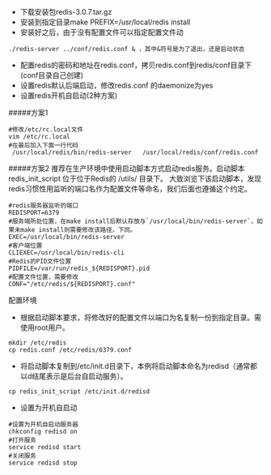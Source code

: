 - 下载安装包redis-3.0.7.tar.gz
- 安装到指定目录make PREFIX=/usr/local/redis install
- 安装好之后，由于没有配置文件可以指定配置文件动
```
./redis-server ../conf/redis.conf & ，其中&符号是为了退出，还是启动状态
```
- 配置redis的密码和地址在redis.conf，拷贝redis.conf到redis/conf目录下(conf目录自己创建)
- 设置redis默认后端启动，修改redis.conf 的daemonize为yes
- 设置redis开机自启动(2种方案)

#####方案1


```
#修改/etc/rc.local文件
vim /etc/rc.local
#在最后加入下面一行代码
 /usr/local/redis/bin/redis-server   /usr/local/redis/conf/redis.conf
 ```
#####方案2
推荐在生产环境中使用启动脚本方式启动redis服务。启动脚本redis_init_script 位于位于Redis的 /utils/ 目录下。
大致浏览下该启动脚本，发现redis习惯性用监听的端口名作为配置文件等命名，我们后面也遵循这个约定。
```
#redis服务器监听的端口
REDISPORT=6379
#服务端所处位置，在make install后默认存放与`/usr/local/bin/redis-server`，如果未make install则需要修改该路径，下同。
EXEC=/usr/local/bin/redis-server
#客户端位置
CLIEXEC=/usr/local/bin/redis-cli
#Redis的PID文件位置
PIDFILE=/var/run/redis_${REDISPORT}.pid
#配置文件位置，需要修改
CONF="/etc/redis/${REDISPORT}.conf"
```
配置环境
- 根据启动脚本要求，将修改好的配置文件以端口为名复制一份到指定目录。需使用root用户。

```
mkdir /etc/redis
cp redis.conf /etc/redis/6379.conf
```
 - 将启动脚本复制到/etc/init.d目录下，本例将启动脚本命名为redisd（通常都以d结尾表示是后台自启动服务）。
```
cp redis_init_script /etc/init.d/redisd
```
- 设置为开机自启动

```
#设置为开机自启动服务器
chkconfig redisd on
#打开服务
service redisd start
#关闭服务
service redisd stop
```
